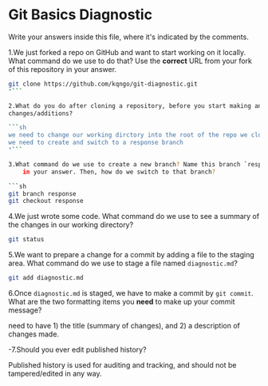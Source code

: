 # Git Basics Diagnostic

Write your answers inside this file, where it's indicated by the comments.

1.We just forked a repo on GitHub and want to start working on it locally.
What command do we use to do that? Use the **correct** URL from your fork of
this repository in your answer.

```sh
git clone https://github.com/kqngo/git-diagnostic.git
"```

2.What do you do after cloning a repository, before you start making any
changes/additions?

```sh
we need to change our working dirctory into the root of the repo we cloned
we need to create and switch to a response branch
"```

3.What command do we use to create a new branch? Name this branch `response`
    in your answer. Then, how do we switch to that branch?

```sh
git branch response
git checkout response
 ```

4.We just wrote some code. What command do we use to see a summary of the
    changes in our working directory?

```sh
git status
```

5.We want to prepare a change for a commit by adding a file to the staging
    area. What command do we use to stage a file named `diagnostic.md`?

```sh
git add diagnostic.md
```

6.Once `diagnostic.md` is staged, we have to make a commit by `git commit`.
What are the two formatting items you **need** to make up your commit message?

need to have 1) the title (summary of changes), and 2) a description of changes made.

-7.Should you ever edit published history?

Published history is used for auditing and tracking, and should not be tampered/edited in any way.
